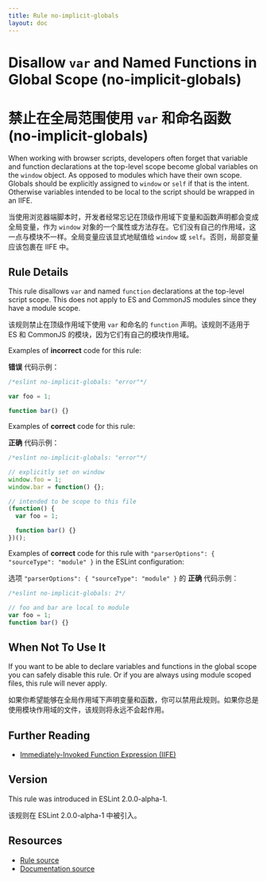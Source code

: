 ```yaml
---
title: Rule no-implicit-globals
layout: doc
---
```

<!-- Note: No pull requests accepted for this file. See README.md in the root directory for details. -->

# Disallow `var` and Named Functions in Global Scope (no-implicit-globals)

# 禁止在全局范围使用 `var` 和命名函数 (no-implicit-globals)

When working with browser scripts, developers often forget that variable and function declarations at the top-level scope become global variables on the `window` object. As opposed to modules which have their own scope. Globals should be explicitly assigned to `window` or `self` if that is the intent. Otherwise variables intended to be local to the script should be wrapped in an IIFE.

当使用浏览器端脚本时，开发者经常忘记在顶级作用域下变量和函数声明都会变成全局变量，作为 `window` 对象的一个属性或方法存在。它们没有自己的作用域，这一点与模块不一样。全局变量应该显式地赋值给 `window` 或 `self`。否则，局部变量应该包裹在 IIFE 中。

## Rule Details

This rule disallows `var` and named `function` declarations at the top-level script scope. This does not apply to ES and CommonJS modules since they have a module scope.

该规则禁止在顶级作用域下使用 `var` 和命名的 `function` 声明。该规则不适用于 ES 和 CommonJS 的模块，因为它们有自己的模块作用域。

Examples of **incorrect** code for this rule:

**错误** 代码示例：

```js
/*eslint no-implicit-globals: "error"*/

var foo = 1;

function bar() {}
```

Examples of **correct** code for this rule:

**正确** 代码示例：

```js
/*eslint no-implicit-globals: "error"*/

// explicitly set on window
window.foo = 1;
window.bar = function() {};

// intended to be scope to this file
(function() {
  var foo = 1;

  function bar() {}
})();
```

Examples of **correct** code for this rule with `"parserOptions": { "sourceType": "module" }` in the ESLint configuration:

选项 `"parserOptions": { "sourceType": "module" }` 的 **正确** 代码示例：

```js
/*eslint no-implicit-globals: 2*/

// foo and bar are local to module
var foo = 1;
function bar() {}
```

## When Not To Use It

If you want to be able to declare variables and functions in the global scope you can safely disable this rule. Or if you are always using module scoped files, this rule will never apply.

如果你希望能够在全局作用域下声明变量和函数，你可以禁用此规则。如果你总是使用模块作用域的文件，该规则将永远不会起作用。

## Further Reading

* [Immediately-Invoked Function Expression (IIFE)](http://benalman.com/news/2010/11/immediately-invoked-function-expression/)

## Version

This rule was introduced in ESLint 2.0.0-alpha-1.

该规则在 ESLint 2.0.0-alpha-1 中被引入。

## Resources

* [Rule source](https://github.com/eslint/eslint/tree/master/lib/rules/no-implicit-globals.js)
* [Documentation source](https://github.com/eslint/eslint/tree/master/docs/rules/no-implicit-globals.md)
